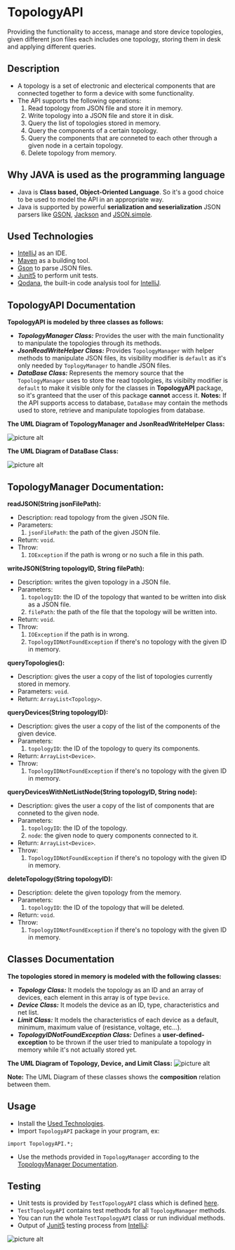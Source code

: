 # TopologyAPI
Providing the functionality to access, manage and store device topologies, given different json files each includes one topology, storing them in desk and applying different queries.

## Description
- A topology is a set of electronic and electerical components that are connected together to form a device with some functionality.
- The API supports the following operations:
    1. Read topology from JSON file and store it in memory.
    2. Write topology into a JSON file and store it in disk.
    3. Query the list of topologies stored in memory.
    4. Query the components of a certain topology.
    5. Query the components that are conneted to each other through a given node in a certain topology.
    6. Delete topology from memory.

## Why JAVA is used as the programming language
- Java is **Class based, Object-Oriented Language**. So it's a good choice to be used to model the API in an appropriate way.
- Java is supported by powerful **serialization and seserialization** JSON parsers like [GSON](https://sites.google.com/site/gson/gson-user-guide), [Jackson](https://github.com/FasterXML/jackson) and [JSON.simple](https://github.com/fangyidong/json-simple).

## Used Technologies
- [IntelliJ](https://www.jetbrains.com/idea/) as an IDE.
- [Maven](https://maven.apache.org/) as a building tool.
- [Gson](https://sites.google.com/site/gson/gson-user-guide) to parse JSON files.
- [Junit5](https://junit.org/junit5/) to perform unit tests.
- [Qodana](https://www.jetbrains.com/qodana/), the built-in code analysis tool for [IntelliJ](https://www.jetbrains.com/idea/).

## TopologyAPI Documentation
**TopologyAPI is modeled by three classes as follows:**

- ***TopologyManager Class:*** Provides the user with the main functionality to manipulate the topologies through its methods.
- ***JsonReadWriteHelper Class:*** Provides `TopologyManager` with helper methods to manipulate JSON files, its visibility modifier is `default` as it's only needed by `ToplogyManager` to handle JSON files.
- ***DataBase Class:*** Represents the memory source that the `TopologyManager` uses to store the read topologies, its visibilty modifier is `default` to make it visible only for the classes in **TopologyAPI** package, so it's granteed that the user of this package **cannot** access it.
**Notes:** If the API supports access to database, `DataBase` may contain the methods used to store, retrieve and manipulate topologies from database.

**The UML Diagram of TopologyManager and JsonReadWriteHelper Class:**

![picture alt](https://raw.githubusercontent.com/Eslam-Walid/TopologyAPI/master/umls/TopologyManager.png "TopologyManager UML")

**The UML Diagram of DataBase Class:**

![picture alt](https://raw.githubusercontent.com/Eslam-Walid/TopologyAPI/master/umls/DataBase.png "DataBase UML")

## TopologyManager Documentation:
**readJSON(String jsonFilePath):**
- Description: read topology from the given JSON file.
- Parameters:
    1. `jsonFilePath`: the path of the given JSON file.
- Return: `void`.
- Throw: 
    1. `IOException` if the path is wrong or no such a file in this path.

**writeJSON(String topologyID, String filePath):**
- Description: writes the given topology in a JSON file.
- Parameters: 
    1. `topologyID`: the ID of the topology that wanted to be written into disk as a JSON file.
    2. `filePath`: the path of the file that the topology will be written into.
- Return: `void`.
- Throw:
    1. `IOException` if the path is in wrong.
    2. `TopologyIDNotFoundException` if there's no topology with the given ID in memory.

**queryTopologies():**
- Description: gives the user a copy of the list of topologies currently stored in memory.
- Parameters: `void`.
- Return: `ArrayList<Topology>`.

**queryDevices(String topologyID):**
- Description: gives the user a copy of the list of the components of the given device.
- Parameters: 
    1. `topologyID`: the ID of the topology to query its components.
- Return: `ArrayList<Device>`.
- Throw:
    1. `TopologyIDNotFoundException` if there's no topology with the given ID in memory.

**queryDevicesWithNetListNode(String topologyID, String node):**
- Description: gives the user a copy of the list of components that are conneted to the given node.
- Parameters: 
    1. `topologyID`: the ID of the topology.
    2. `node`: the given node to query components connected to it.
- Return: `ArrayList<Device>`.
- Throw:
    1. `TopologyIDNotFoundException` if there's no topology with the given ID in memory.

**deleteTopology(String topologyID):**
- Description: delete the given topology from the memory.
- Parameters: 
    1. `topologyID`: the ID of the topology that will be deleted.
- Return: `void`.
- Throw:
    1. `TopologyIDNotFoundException` if there's no topology with the given ID in memory.


## Classes Documentation
**The topologies stored in memory is modeled with the following classes:**

- ***Topology Class:*** It models the topology as an ID and an array of devices, each element in this array is of type `Device`.
- ***Device Class:*** It models the device as an ID, type, characteristics and net list.
- ***Limit Class:*** It models the characteristics of each device as a default, minimum, maximum value of (resistance, voltage, etc...).
- ***TopologyIDNotFoundException Class:*** Defines a **user-defined-exception** to be thrown if the user tried to manipulate a topology in memory while it's not actually stored yet.  

**The UML Diagram of Topology, Device, and Limit Class:**
![picture alt](https://raw.githubusercontent.com/Eslam-Walid/TopologyAPI/master/umls/Topology.png "Topology UML")

**Note:** The UML Diagram of these classes shows the **composition** relation between them.

## Usage
- Install the [Used Technologies](#Used-Technologies).
- Import `TopologyAPI` package in your program, ex:
```
import TopologyAPI.*;
```
- Use the methods provided in `TopologyManager` according to the [TopologyManager Documentation](#TopologyManager-Documentation).

## Testing
- Unit tests is provided by `TestTopologyAPI` class which is defined [here](https://github.com/Eslam-Walid/TopologyAPI/blob/master/src/test/java/TestTopologyAPI/TestTopologyAPI.java).
- `TestTopologyAPI` contains test methods for all `TopologyManager` methods.
- You can run the whole `TestTopologyAPI` class or run individual methods.
- Output of [Junit5](https://junit.org/junit5/) testing process from [IntelliJ](https://www.jetbrains.com/idea/):

![picture alt](https://raw.githubusercontent.com/Eslam-Walid/TopologyAPI/master/testingOutput.png "Testing Output")
